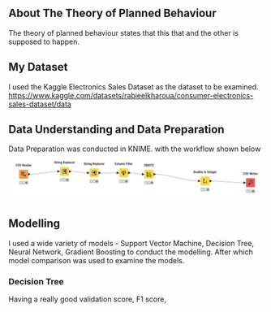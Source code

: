 ## About The Theory of Planned Behaviour

The theory of planned behaviour states that this that and the other is supposed to happen. 

## My Dataset

I used the Kaggle Electronics Sales Dataset as the dataset to be examined. 
https://www.kaggle.com/datasets/rabieelkharoua/consumer-electronics-sales-dataset/data 


## Data Understanding and Data Preparation 
Data Preparation was conducted in KNIME. with the workflow shown below
![workflow](https://github.com/wongwenbing/Examining-Customer-Purchase-Intent/blob/main/workflow.png) 

## Modelling
I used a wide variety of models - Support Vector Machine, Decision Tree, Neural Network, Gradient Boosting to conduct the modelling. After which model comparison was used to examine the models. 

### Decision Tree 
<insert img>
Having a really good validation score, F1 score,
